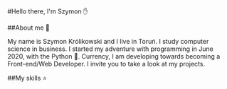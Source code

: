 #Hello there, I'm Szymon :hand:

##About me :pencil:

My name is Szymon Królikowski and I live in Toruń. I study computer science in business. I started my adventure with programming in June 2020, with the Python :snake:. Currency, I am developing towards becoming a Front-end/Web Developer. I invite you to take a look at my projects.

##My skills :star:
